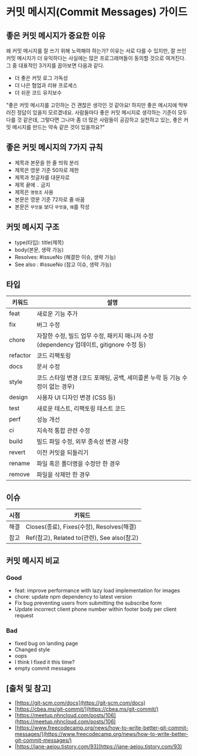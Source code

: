 # 커밋 메시지(Commit Messages) 가이드

## 좋은 커밋 메시지가 중요한 이유
왜 커밋 메시지를 잘 쓰기 위해 노력해야 하는가? 이유는 서로 다를 수 있지만, 잘 쓰인 커밋 메시지가 더 유익하다는 사실에는 많은 프로그래머들이 동의할 것으로 여겨진다. 그 중 대표적인 3가지를 꼽아보면 다음과 같다.

- 더 좋은 커밋 로그 가독성
- 더 나은 협업과 리뷰 프로세스
- 더 쉬운 코드 유지보수

"좋은 커밋 메시지를 고민하는 건 괜찮은 생각인 것 같아요! 하지만 좋은 메시지에 딱부러진 정답이 있을지 모르겠네요. 사람들마다 좋은 커밋 메시지로 생각하는 기준이 모두 다를 것 같은데, 그렇다면 그나마 좀 더 많은 사람들이 공감하고 실천하고 있는, 좋은 커밋 메시지를 만드는 약속 같은 것이 있을까요?"

## 좋은 커밋 메시지의 7가지 규칙

- 제목과 본문을 한 줄 띄워 분리
- 제목은 영문 기준 50자로 제한
- 제목과 첫글자를 대문자로
- 제목 끝에 `.` 금지
- 제목은 `명령조` 사용
- 본문은 영문 기준 72자로 줄 바꿈
- 본문은 `무엇을` 보다 `무엇을`, `왜`를 작성

## 커밋 메시지 구조

- type(타입): title(제목)
- body(본문, 생략 가능)
- Resolves: #issueNo (해결한 이슈, 생략 가능)
- See also : #issueNo (참고 이슈, 생략 가능)

## 타입

| 키워드 | 설명 |
|-----|-----|
| feat | 새로운 기능 추가 |
| fix | 버그 수정 |
| chore | 자잘한 수정, 빌드 업무 수정, 패키지 매니저 수정 (dependency 업데이트, gitignore 수정 등) |
| refactor | 코드 리팩토링 |
| docs | 문서 수정 |
| style | 코드 스타일 변경 (코드 포매팅, 공백, 세미콜론 누락 등 기능 수정이 없는 경우) |
| design | 사용자 UI 디자인 변경 (CSS 등) |
| test | 새로운 테스트, 리팩토링 테스트 코드 |
| perf | 성능 개선 |
| ci | 지속적 통합 관련 수정 |
| build | 빌드 파일 수정, 외부 종속성 변경 사항 |
| revert | 이전 커밋을 되돌리기 |
| rename | 파일 혹은 폴더명을 수정만 한 경우 |
| remove | 파일을 삭제만 한 경우 |

## 이슈

| 시점 | 키워드 |
|-----|-----|
| 해결 | Closes(종료), Fixes(수정), Resolves(해결) |
| 참고 | Ref(참고), Related to(관련), See also(참고) |

## 커밋 메시지 비교

### Good

- feat: improve performance with lazy load implementation for images
- chore: update npm dependency to latest version
- Fix bug preventing users from submitting the subscribe form
- Update incorrect client phone number within footer body per client request

### Bad

- fixed bug on landing page
- Changed style
- oops
- I think I fixed it this time?
- empty commit messages

## [출처 및 참고]
- [https://git-scm.com/docs](https://git-scm.com/docs)
- [https://cbea.ms/git-commit/](https://cbea.ms/git-commit/)
- [https://meetup.nhncloud.com/posts/106](https://meetup.nhncloud.com/posts/106)
- [https://www.freecodecamp.org/news/how-to-write-better-git-commit-messages/](https://www.freecodecamp.org/news/how-to-write-better-git-commit-messages/)
- [https://jane-aeiou.tistory.com/93](https://jane-aeiou.tistory.com/93)
